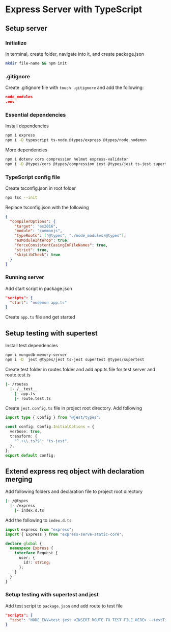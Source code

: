# Express Server with TypeScript

## Setup server

### Initialize

In terminal, create folder, navigate into it, and create package.json

```bash
mkdir file-name && npm init
```

### .gitignore

Create .gitignore file with `touch .gitignore` and add the following:

```json
node_modules
.env
```

### Essential dependencies

Install dependencies

```bash
npm i express
npm i -D typescript ts-node @types/express @types/node nodemon
```

More dependencies

```bash
npm i dotenv cors compression helmet express-validator
npm i -D @types/cors @types/compression jest @types/jest ts-jest supertest @types/supertest
```

### TypeScript config file

Create tsconfig.json in root folder

```bash
npx tsc --init
```

Replace tsconfig.json with the following

```json
{
  "compilerOptions": {
    "target": "es2016",
    "module": "commonjs",
    "typeRoots": ["@types", "./node_modules/@types"],
    "esModuleInterop": true,
    "forceConsistentCasingInFileNames": true,
    "strict": true,
    "skipLibCheck": true
  }
}
```

### Running server

Add start script in package.json

```json
"scripts": {
  "start": "nodemon app.ts"
}
```

Create `app.ts` file and get started

## Setup testing with supertest

Install test dependencies

```bash
npm i mongodb-memory-server
npm i -D  jest @types/jest ts-jest supertest @types/supertest
```

Create test folder in routes folder and add app.ts file for test server and route.test.ts

```bash
|- /routes
  |- /__test__
    |- app.ts
    |- route.test.ts
```

Create `jest.config.ts` file in project root directory. Add following

```ts
import type { Config } from "@jest/types";

const config: Config.InitialOptions = {
  verbose: true,
  transform: {
    "^.+\\.ts?$": "ts-jest",
  },
};
export default config;
```

## Extend express req object with declaration merging

Add following folders and declaration file to project root directory

```bash
|- /@types
  |- /express
    |- index.d.ts
```

Add the following to `index.d.ts`

```ts
import express from "express";
import { Express } from "express-serve-static-core";

declare global {
  namespace Express {
    interface Request {
      user: {
        id?: string;
      };
    }
  }
}
```

### Setup testing with supertest and jest

Add test script to `package.json` and add route to test file

```json
"scripts": {
  "test": "NODE_ENV=test jest <INSERT ROUTE TO TEST FILE HERE> --testTimeout=10000 --detectOpenHandles --forceExit"
}
```

